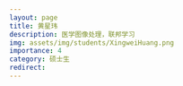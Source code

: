 ```yaml
---
layout: page
title: 黄星玮
description: 医学图像处理，联邦学习
img: assets/img/students/XingweiHuang.png
importance: 4
category: 硕士生
redirect:
---
```

